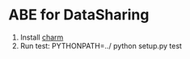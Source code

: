 # ABE for DataSharing

1. Install [charm](../third_party/charm)
2. Run test: PYTHONPATH=../ python setup.py test


